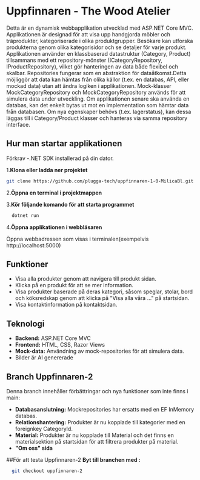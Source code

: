 # Uppfinnaren - The Wood Atelier

Detta är en dynamisk webbapplikation utvecklad med ASP.NET Core MVC. Applikationen är designad för att visa upp handgjorda möbler och träprodukter, kategoriserade i olika produktgrupper. Besökare kan utforska produkterna genom olika kategorisidor och se detaljer för varje produkt. Applikationen använder en klassbaserad datastruktur (Category, Product) tillsammans med ett repository-mönster (ICategoryRepository, IProductRepository), vilket gör hanteringen av data både flexibel och skalbar. Repositories fungerar som en abstraktion för dataåtkomst.Detta möjliggör att data kan hämtas från olika källor (t.ex. en databas, API, eller mockad data) utan att ändra logiken i applikationen. Mock-klasser MockCategoryRepository och MockCategoryRepository används för att simulera data under utveckling. Om applikationen senare ska använda en databas, kan det enkelt bytas ut mot en implementation som hämtar data från databasen. Om nya egenskaper behövs (t.ex. lagerstatus), kan dessa läggas till i Category/Product klasser och hanteras via samma repository interface.

## Hur man startar applikationen
Förkrav
 -.NET SDK installerad på din dator.
 
 1.**Klona eller ladda ner projektet**
   ```bash
   git clone https://github.com/plugga-tech/uppfinnaren-1-0-MilicaBl.git
   ````
2.**Öppna en terminal i projektmappen** 

3.**Kör följande komando för att starta programmet**
 ```bash
   dotnet run
   ````
4.**Öppna applikationen i webbläsaren**

 Öppna webbadressen som visas i terminalen(exempelvis http://localhost:5000)

## Funktioner  
- Visa alla produkter genom att navigera till produkt sidan.
- Klicka på en produkt för att se mer information.   
- Visa produkter baserade på deras kategori, såsom speglar, stolar, bord och köksredskap genom att klicka på "Visa alla våra ..." på startsidan.
- Visa kontaktinformation på kontaktsidan.

## Teknologi  
- **Backend:** ASP.NET Core MVC  
- **Frontend:** HTML, CSS, Razor Views  
- **Mock-data:** Användning av mock-repositories för att simulera data.
- Bilder är AI genererade

## Branch Uppfinnaren-2
Denna branch innehåller förbättringar och nya funktioner som inte finns i main:
- **Databasanslutning:** Mockrepositories har ersatts med en EF InMemory databas. 
- **Relationshantering:** Produkter är nu kopplade till kategorier med en foreignkey CategoryId.
- **Material:** Produkter är nu kopplade till Material och det finns en materialsektion på startsidan för att filtrera produkter på material.
- **"Om oss" sida**

##För att testa Uppfinnaren-2 
**Byt till branchen med :**
 ```bash
   git checkout uppfinnaren-2
 ````
